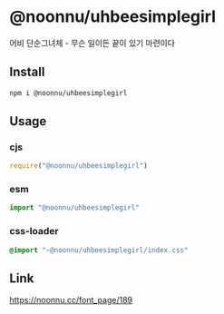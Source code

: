 # @noonnu/uhbeesimplegirl
어비 단순그녀체 - 무슨 일이든 끝이 있기 마련이다

## Install
```sh
npm i @noonnu/uhbeesimplegirl
```
## Usage
### cjs
```js
require("@noonnu/uhbeesimplegirl")
```
### esm
```js
import "@noonnu/uhbeesimplegirl"
```
### css-loader
```css
@import "~@noonnu/uhbeesimplegirl/index.css"
```

## Link
https://noonnu.cc/font_page/189